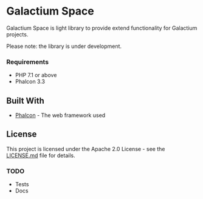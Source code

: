 # Galactium Space

Galactium Space is light library to provide extend functionality for Galactium projects.

Please note: the library is under development.

### Requirements

 * PHP 7.1 or above
 * Phalcon 3.3

## Built With

* [Phalcon](https://phalconphp.com) - The web framework used

## License

This project is licensed under the Apache 2.0 License - see the [LICENSE.md](LICENSE) file for details.

### TODO
* Tests
* Docs
